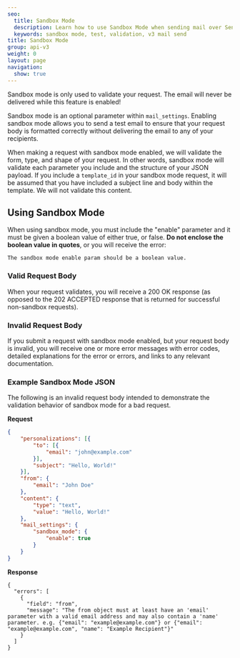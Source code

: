 ```yaml
---
seo:
  title: Sandbox Mode
  description: Learn how to use Sandbox Mode when sending mail over SendGrid's Web API v3.
  keywords: sandbox mode, test, validation, v3 mail send
title: Sandbox Mode
group: api-v3
weight: 0
layout: page
navigation:
  show: true
---
```



<call-out>

Sandbox mode is only used to validate your request. The email will never be delivered while this feature is enabled!

</call-out>

Sandbox mode is an optional parameter within `mail_settings`. Enabling sandbox mode allows you to send a test email to ensure that your request body is formatted correctly without delivering the email to any of your recipients.

When making a request with sandbox mode enabled, we will validate the form, type, and shape of your request. In other words, sandbox mode will validate each parameter you include and the structure of your JSON payload. If you include a `template_id` in your sandbox mode request, it will be assumed that you have included a subject line and body within the template. We will not validate this content.

## 	Using Sandbox Mode
 	
<call-out type="warning">

When using sandbox mode, you must include the "enable" parameter and it must be given a boolean value of either true, or false. **Do not enclose the boolean value in quotes**, or you will receive the error:

`The sandbox mode enable param should be a boolean value.`

</call-out>

 ### 	Valid Request Body
 	
When your request validates, you will receive a 200 OK response (as opposed to the 202 ACCEPTED response that is returned for successful non-sandbox requests).

 ### 	Invalid Request Body
 	
If you submit a request with sandbox mode enabled, but your request body is invalid, you will receive one or more error messages with error codes, detailed explanations for the error or errors, and links to any relevant documentation.

 ### 	Example Sandbox Mode JSON
 	

The following is an invalid request body intended to demonstrate the validation behavior of sandbox mode for a bad request.

**Request**
```json
{
	"personalizations": [{
		"to": [{
			"email": "john@example.com"
		}],
		"subject": "Hello, World!"
	}],
	"from": {
		"email": "John Doe"
	},
	"content": {
		"type": "text",
		"value": "Hello, World!"
	},
	"mail_settings": {
		"sandbox_mode": {
			"enable": true
		}
	}
}
```

**Response**
```
{
  "errors": [
    {
      "field": "from",
      "message": "The from object must at least have an 'email'
parameter with a valid email address and may also contain a 'name' parameter. e.g. {"email": "example@example.com"} or {"email": "example@example.com", "name": "Example Recipient"}"
    }
  ]
}
```
